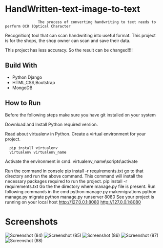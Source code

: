 ﻿# HandWritten-text-image-to-text
                   The process of converting handwriting to text needs to perform OCR (Optical Character 
 Recognition) tool that can scan handwriting into useful format. This project is for the shops, the shop 
 owner can scan and save their data.
 
 This project has less accuracy. So the result can be changed!!!!
 
## Build With
  * Python Django
  * HTML,CSS,Bootstrap
  * MongoDB
 
 
## How to Run
  Before the following steps make sure you have git installed on your system

Download and Install Python required version.

Read about virtualenv in Python. Create a virtual environment for your project.

      pip install virtualenv
      virtualenv virtualenv_name
Activate the environment in cmd.
      virtualenv_name\scripts\activate

Run the command in console pip install -r requirements.txt go to that directory and run the above command. 
This command will install the necessary packages required to run the project.
      pip install -r requirements.txt
Go the the directory where manage.py file is present. Run following commands in the cmd
      python manage.py makemigrations
      python manage.py migrate
      python manage.py runserver 8080
See your project is running on your local host http://127.0.0.1:8080
http://127.0.0.1:8080
  
# Screenshots
![Screenshot (84)](https://user-images.githubusercontent.com/90469268/177712418-16206de1-a841-480d-8893-69b58e391ee0.png)
![Screenshot (85)](https://user-images.githubusercontent.com/90469268/177712963-d631f546-813c-4880-bbf6-56ea78dcbfee.png)
![Screenshot (86)](https://user-images.githubusercontent.com/90469268/177713070-53140e2d-e5ef-496c-a7f5-043a8b329726.png)
![Screenshot (87)](https://user-images.githubusercontent.com/90469268/177713125-2ab6b132-8263-47b6-b536-eb4dea4e41ad.png)
![Screenshot (88)](https://user-images.githubusercontent.com/90469268/177713188-0eeabdd1-b9b1-487e-afc9-7d7da8c23936.png)

